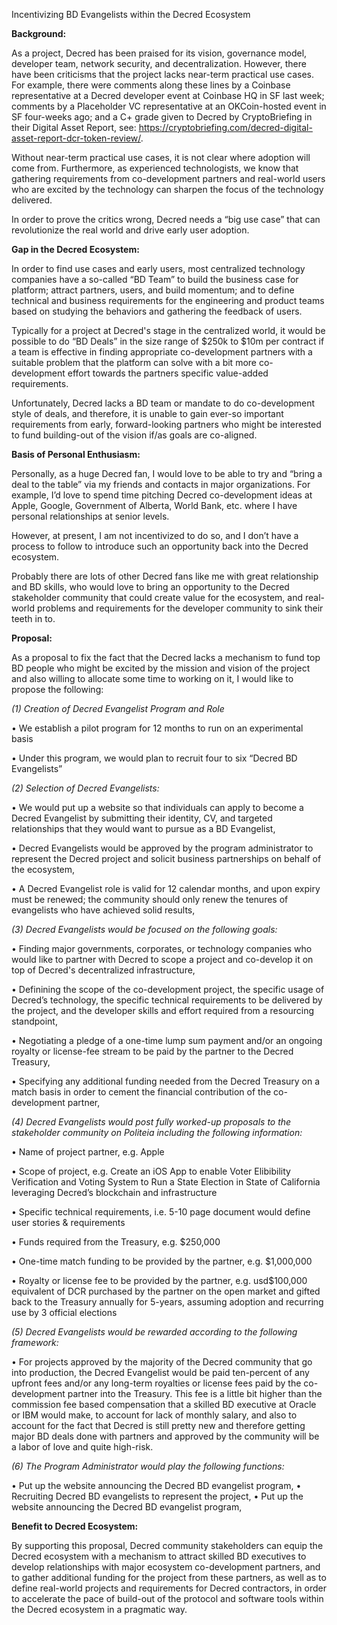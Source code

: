 Incentivizing BD Evangelists within the Decred Ecosystem








**Background:**

As a project, Decred has been praised for its vision, governance model, developer team, network security, and decentralization.  However, there have been criticisms that the project lacks near-term practical use cases.  For example, there were comments along these lines by a Coinbase representative at a Decred developer event at Coinbase HQ in SF last week;  comments by a Placeholder VC representative at an OKCoin-hosted event in SF four-weeks ago; and a C+ grade given to Decred by CryptoBriefing in their Digital Asset Report, see:  https://cryptobriefing.com/decred-digital-asset-report-dcr-token-review/.

Without near-term practical use cases, it is not clear where adoption will come from. Furthermore, as experienced technologists, we know that gathering requirements from co-development partners and real-world users who are excited by the technology can sharpen the focus of the technology delivered.

In order to prove the critics wrong, Decred needs a “big use case” that can revolutionize the real world and drive early user adoption.

**Gap in the Decred Ecosystem:**

In order to find use cases and early users, most centralized technology companies have a so-called “BD Team” to build the business case for platform; attract partners, users, and build momentum; and to define technical and business requirements for the engineering and product teams based on studying the behaviors and gathering the feedback of users.  

Typically for a project at Decred's stage in the centralized world, it would be possible to do “BD Deals” in the size range of $250k to $10m per contract if a team is effective in finding appropriate co-development partners with a suitable problem that the platform can solve with a bit more co-development effort towards the partners specific value-added requirements.

Unfortunately, Decred lacks a BD team or mandate to do co-development style of deals, and therefore, it is unable to gain ever-so important requirements from early, forward-looking partners who might be interested to fund building-out of the vision if/as goals are co-aligned.

**Basis of Personal Enthusiasm:**

Personally, as a huge Decred fan, I would love to be able to try and “bring a deal to the table” via my friends and contacts in major organizations.   For example, I’d love to spend time pitching Decred co-development ideas at Apple, Google, Government of Alberta, World Bank, etc. where I have personal relationships at senior levels.

However, at present, I am not incentivized to do so, and I don’t have a process to follow to introduce such an opportunity back into the Decred ecosystem.

Probably there are lots of other Decred fans like me with great relationship and BD skills, who would love to bring an opportunity to the Decred stakeholder community that could create value for the ecosystem, and real-world problems and requirements for the developer community to sink their teeth in to.

**Proposal:**

As a proposal to fix the fact that the Decred lacks a mechanism to fund top BD people who might be excited by the mission and vision of the project and also willing to allocate some time to working on it, I would like to propose the following:

_(1) Creation of Decred Evangelist Program and Role_

•	We establish a pilot program for 12 months to run on an experimental basis

•	Under this program, we would plan to recruit four to six “Decred BD Evangelists”
 
_(2) Selection of Decred Evangelists:_

•	We would put up a website so that individuals can apply to become a Decred Evangelist by submitting their identity, CV, and targeted relationships that they would want to pursue as a BD Evangelist,

•	Decred Evangelists would be approved by the program administrator to represent the Decred project and solicit business partnerships on behalf of the ecosystem,

•	A Decred Evangelist role is valid for 12 calendar months, and upon expiry must be renewed;  the community should only renew the tenures of evangelists who have achieved solid results,

_(3) Decred Evangelists would be focused on the following goals:_

•	Finding major governments, corporates, or technology companies who would like to partner with Decred to scope a project and co-develop it on top of Decred's decentralized infrastructure,

•	Definining the scope of the co-development project, the specific usage of Decred’s technology, the specific technical requirements to be delivered by the project, and the developer skills and effort required from a resourcing standpoint, 

•	Negotiating a pledge of a one-time lump sum payment and/or an ongoing royalty or license-fee stream to be paid by the partner to the Decred Treasury,

•	Specifying any additional funding needed from the Decred Treasury on a match basis in order to cement the financial contribution of the co-development partner,

_(4) Decred Evangelists would post fully worked-up proposals to the stakeholder community on Politeia including the following information:_

•	Name of project partner, e.g. Apple

•	Scope of project, e.g. Create an iOS App to enable Voter Elibibility Verification and Voting System to Run a State Election in State of California leveraging Decred’s blockchain and infrastructure

•	Specific technical requirements, i.e. 5-10 page document would define user stories & requirements

•	Funds required from the Treasury, e.g. $250,000

•	One-time match funding to be provided by the partner, e.g. $1,000,000

•	Royalty or license fee to be provided by the partner, e.g. usd$100,000 equivalent of DCR purchased by the partner on the open market and gifted back to the Treasury annually for 5-years, assuming adoption and recurring use by 3 official elections

_(5) Decred Evangelists would be rewarded according to the following framework:_

•	For projects approved by the majority of the Decred community that go into production, the Decred Evangelist would be paid ten-percent of any upfront fees and/or any long-term royalties or license fees paid by the co-development partner into the Treasury.  This fee is a little bit higher than the commission fee based compensation that a skilled BD executive at Oracle or IBM would make, to account for lack of monthly salary, and also to account for the fact that Decred is still pretty new and therefore getting major BD deals done with partners and approved by the community will be a labor of love and quite high-risk.  

_(6) The Program Administrator would play the following functions:_

•	Put up the website announcing the Decred BD evangelist program,
•	Recruiting Decred BD evangelists to represent the project,
•	Put up the website announcing the Decred BD evangelist program,

**Benefit to Decred Ecosystem:**

By supporting this proposal, Decred community stakeholders can equip the Decred ecosystem with a mechanism to attract skilled BD executives to develop relationships with major ecosystem co-development partners, and to gather additional funding for the project from these partners, as well as to define real-world projects and requirements for Decred contractors, in order to accelerate the pace of build-out of the protocol and software tools within the Decred ecosystem in a pragmatic way.
 